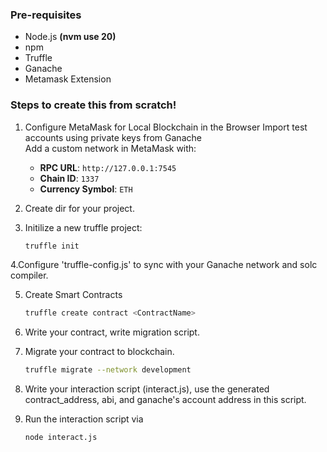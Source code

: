 
### Pre-requisites
- Node.js **(nvm use 20)**
- npm
- Truffle
- Ganache
- Metamask Extension




### Steps to create this from scratch!

1. Configure MetaMask for Local Blockchain in the Browser
    Import test accounts using private keys from Ganache<br/>
    Add a custom network in MetaMask with:
    - **RPC URL**: `http://127.0.0.1:7545`
    - **Chain ID**: `1337`
    - **Currency Symbol**: `ETH`

2. Create dir for your project.

3. Initilize a new truffle project:
    ```bash
    truffle init
    ```

4.Configure 'truffle-config.js' to sync with your Ganache network and solc compiler.

5. Create Smart Contracts
    ```bash
    truffle create contract <ContractName>
    ```

6. Write your contract, write migration script.

7. Migrate your contract to blockchain.
    ```bash
    truffle migrate --network development
    ```

8. Write your interaction script (interact.js), use the generated contract_address, abi, and ganache's account address in this script.

9. Run the interaction script via
    ```bash
    node interact.js
    ```
